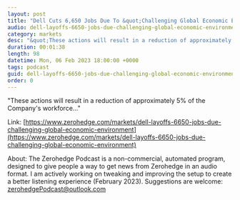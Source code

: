 ```yaml
---
layout: post
title: "Dell Cuts 6,650 Jobs Due To &quot;Challenging Global Economic Environment&quot; "
audio: dell-layoffs-6650-jobs-due-challenging-global-economic-environment-0
category: markets
desc: "&quot;These actions will result in a reduction of approximately 5% of the Company's workforce...&quot; "
duration: 00:01:38
length: 98
datetime: Mon, 06 Feb 2023 18:00:00 +0000
tags: podcast
guid: dell-layoffs-6650-jobs-due-challenging-global-economic-environment-0
order: 0
---
```

&quot;These actions will result in a reduction of approximately 5% of the Company's workforce...&quot; 

Link: [https://www.zerohedge.com/markets/dell-layoffs-6650-jobs-due-challenging-global-economic-environment](https://www.zerohedge.com/markets/dell-layoffs-6650-jobs-due-challenging-global-economic-environment)

About: The Zerohedge Podcast is a non-commercial, automated program, designed to give people a way to get news from Zerohedge in an audio format.  I am actively working on tweaking and improving the setup to create a better listening experience (February 2023).  Suggestions are welcome: [zerohedgePodcast@outlook.com](mailto:zerohedgePodcast@outlook.com)